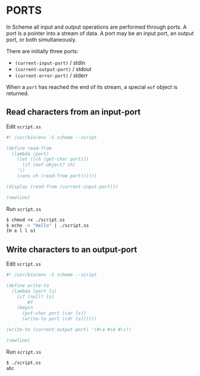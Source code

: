 # PORTS

In Scheme all input and output operations are performed through ports. A port is a pointer into a stream of data. A port may be an input port, an output port, or both simultaneously.

There are initially three ports: 

* `(current-input-port)` / stdin
* `(current-output-port)` / stdout
* `(current-error-port)` / stderr

When a `port` has reached the end of its stream, a special `eof` object is returned.

## Read characters from an input-port

Edit `script.ss`

```scheme
#! /usr/bin/env -S scheme --script

(define read-from
  (lambda (port)
    (let ([ch (get-char port)])
      (if (eof-object? ch)
	'()
	(cons ch (read-from port))))))

(display (read-from (current-input-port)))

(newline)
```

Run `script.ss`

```bash
$ chmod +x ./script.ss
$ echo -n "Hello" | ./script.ss
(H e l l o)
```

## Write characters to an output-port

Edit `script.ss`

```scheme
#! /usr/bin/env -S scheme --script

(define write-to
  (lambda (port ls)
    (if (null? ls)
      	#f
	(begin
	  (put-char port (car ls))
	  (write-to port (cdr ls))))))

(write-to (current-output-port) '(#\a #\b #\c))

(newline)
```

Run `script.ss`

```bash
$ ./script.ss
abc
```
